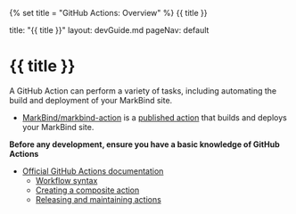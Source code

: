 {% set title = "GitHub Actions: Overview" %}
<span id="title" class="d-none">{{ title }}</span>

<frontmatter>
  title: "{{ title }}"
  layout: devGuide.md
  pageNav: default
</frontmatter>

# {{ title }}

<div class="lead">

A GitHub Action can perform a variety of tasks, including automating the build and deployment of your MarkBind site.
* [MarkBind/markbind-action](https://github.com/MarkBind/markbind-action) is a [published action](https://github.com/marketplace/actions/markbind-action) that builds and deploys your MarkBind site.
</div>

**Before any development, ensure you have a basic knowledge of GitHub Actions**
* [Official GitHub Actions documentation](https://docs.github.com/en/actions/learn-github-actions/understanding-github-actions)
  * [Workflow syntax](https://docs.github.com/en/actions/using-workflows/workflow-syntax-for-github-actions)
  * [Creating a composite action](https://docs.github.com/en/actions/creating-actions/creating-a-composite-action)
  * [Releasing and maintaining actions](https://docs.github.com/en/actions/creating-actions/releasing-and-maintaining-actions)
